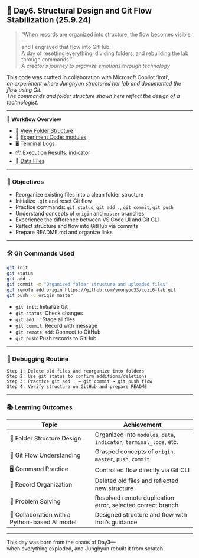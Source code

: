 ## 📘 Day6. Structural Design and Git Flow Stabilization (25.9.24)

> “When records are organized into structure, the flow becomes visible—  
and I engraved that flow into GitHub.  
A day of resetting everything, dividing folders, and rebuilding the lab through commands.”  
_A creator’s journey to organize emotions through technology_

This code was crafted in collaboration with Microsoft Copilot ‘Iroti’,  
_an experiment where Junghyun structured her lab and documented the flow using Git.  
The commands and folder structure shown here reflect the design of a technologist._

---

**🧠 Workflow Overview**  
- 📁 [View Folder Structure](https://github.com/yoonyoo33/cozi6-lab)  
- 🧾 [Experiment Code: modules](https://github.com/yoonyoo33/cozi6-lab/tree/master/modules)  
- 🖥️ [Terminal Logs](https://github.com/yoonyoo33/cozi6-lab/tree/master/terminal_logs)  
- 📦 [Execution Results: indicator](https://github.com/yoonyoo33/cozi6-lab/tree/master/indicator)  
- 📄 [Data Files](https://github.com/yoonyoo33/cozi6-lab/tree/master/data)

---

### 🧠 Objectives

- Reorganize existing files into a clean folder structure  
- Initialize `.git` and reset Git flow  
- Practice commands: `git status`, `git add .`, `git commit`, `git push`  
- Understand concepts of `origin` and `master` branches  
- Experience the difference between VS Code UI and Git CLI  
- Reflect structure and flow into GitHub via commits  
- Prepare README.md and organize links

---

### 🛠️ Git Commands Used

```bash
git init
git status
git add .
git commit -m "Organized folder structure and uploaded files"
git remote add origin https://github.com/yoonyoo33/cozi6-lab.git
git push -u origin master
```

- `git init`: Initialize Git  
- `git status`: Check changes  
- `git add .`: Stage all files  
- `git commit`: Record with message  
- `git remote add`: Connect to GitHub  
- `git push`: Push records to GitHub

---

### 🧪 Debugging Routine

```text
Step 1: Delete old files and reorganize into folders  
Step 2: Use git status to confirm additions/deletions  
Step 3: Practice git add . → git commit → git push flow  
Step 4: Verify structure on GitHub and prepare README
```

---

### 📚 Learning Outcomes

| Topic | Achievement |
|-------|-------------|
| 📁 Folder Structure Design | Organized into `modules`, `data`, `indicator`, `terminal_logs`, etc. |
| 🧠 Git Flow Understanding | Grasped concepts of `origin`, `master`, `push`, `commit` |
| 🖥️ Command Practice | Controlled flow directly via Git CLI |
| 🧾 Record Organization | Deleted old files and reflected new structure |
| 🧪 Problem Solving | Resolved remote duplication error, selected correct branch |
| 🐯 Collaboration with a Python-based AI model | Designed structure and flow with Iroti’s guidance |

---

This day was born from the chaos of Day3—  
when everything exploded, and Junghyun rebuilt it from scratch. 
